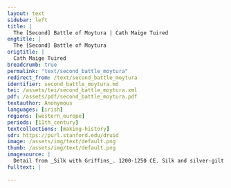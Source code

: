 ```yaml
---
layout: text
sidebar: left
title: |
  The [Second] Battle of Moytura | Cath Maige Tuired
engtitle: |
  The [Second] Battle of Moytura
origtitle: |
  Cath Maige Tuired
breadcrumb: true
permalink: "text/second_battle_moytura"
redirect_from: /text/second_battle_moytura
identifier: second_battle_moytura.md
tei: /assets/tei/second_battle_moytura.xml
pdf: /assets/pdf/second_battle_moytura.pdf
textauthor: Anonymous
languages: [irish]
regions: [western_europe]
periods: [11th_century]
textcollections: [making-history]
sdr: https://purl.stanford.edu/druid 
image: /assets/img/text/default.png
thumb: /assets/img/text/default.png
imagesource: |
  Detail from _Silk with Griffins_. 1200-1250 CE. Silk and silver-gilt metal on parchment over cotton. Central Asia, Sicily, or North Africa. 69 1/4 x 38 1/4 in. (175.9 x 97.2 cm). The Cloisters Collection, 1984, at the Metropolitan Museum of Art, New York. Object Number 1984.344. [https://www.metmuseum.org/art/collection/search/466119](https://www.metmuseum.org/art/collection/search/466119). [Public Domain]
fulltext: |
   
--- 
```

